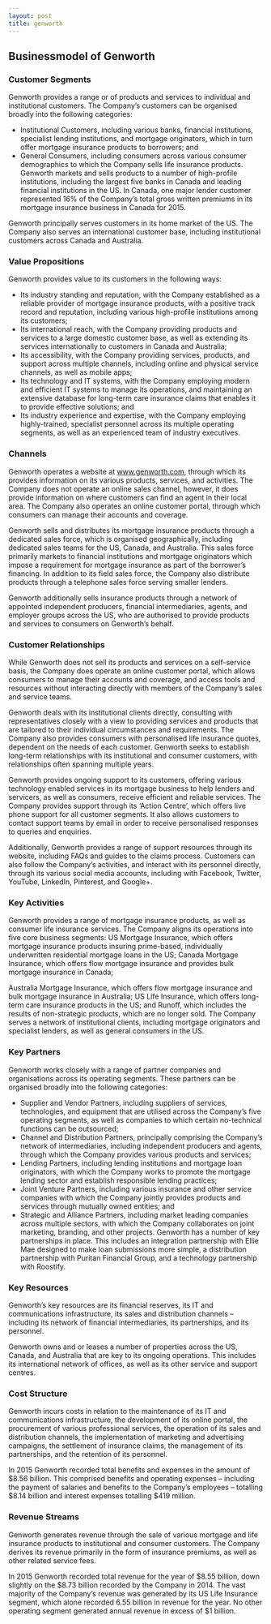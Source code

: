 ```yaml
---
layout: post
title: genworth
---
```


Businessmodel of Genworth
--------------------------

### Customer Segments

Genworth provides a range or of products and services to individual and institutional customers. The Company’s customers can be organised broadly into the following categories:

 * Institutional Customers, including various banks, financial institutions, specialist lending institutions, and mortgage originators, which in turn offer mortgage insurance products to borrowers; and
* General Consumers, including consumers across various consumer demographics to which the Company sells life insurance products.
 Genworth markets and sells products to a number of high-profile institutions, including the largest five banks in Canada and leading financial institutions in the US. In Canada, one major lender customer represented 16% of the Company’s total gross written premiums in its mortgage insurance business in Canada for 2015.

Genworth principally serves customers in its home market of the US. The Company also serves an international customer base, including institutional customers across Canada and Australia.

### Value Propositions

Genworth provides value to its customers in the following ways:

 * Its industry standing and reputation, with the Company established as a reliable provider of mortgage insurance products, with a positive track record and reputation, including various high-profile institutions among its customers;
* Its international reach, with the Company providing products and services to a large domestic customer base, as well as extending its services internationally to customers in Canada and Australia;
* Its accessibility, with the Company providing services, products, and support across multiple channels, including online and physical service channels, as well as mobile apps;
* Its technology and IT systems, with the Company employing modern and efficient IT systems to manage its operations, and maintaining an extensive database for long-term care insurance claims that enables it to provide effective solutions; and
* Its industry experience and expertise, with the Company employing highly-trained, specialist personnel across its multiple operating segments, as well as an experienced team of industry executives.
 ### Channels

Genworth operates a website at www.genworth.com, through which its provides information on its various products, services, and activities. The Company does not operate an online sales channel, however, it does provide information on where customers can find an agent in their local area. The Company also operates an online customer portal, through which consumers can manage their accounts and coverage.

Genworth sells and distributes its mortgage insurance products through a dedicated sales force, which is organised geographically, including dedicated sales teams for the US, Canada, and Australia. This sales force primarily markets to financial institutions and mortgage originators which impose a requirement for mortgage insurance as part of the borrower’s financing. In addition to its field sales force, the Company also distribute products through a telephone sales force serving smaller lenders.

Genworth additionally sells insurance products through a network of appointed independent producers, financial intermediaries, agents, and employer groups across the US, who are authorised to provide products and services to consumers on Genworth’s behalf.

### Customer Relationships

While Genworth does not sell its products and services on a self-service basis, the Company does operate an online customer portal, which allows consumers to manage their accounts and coverage, and access tools and resources without interacting directly with members of the Company’s sales and service teams.

Genworth deals with its institutional clients directly, consulting with representatives closely with a view to providing services and products that are tailored to their individual circumstances and requirements. The Company also provides consumers with personalised life insurance quotes, dependent on the needs of each customer. Genworth seeks to establish long-term relationships with its institutional and consumer customers, with relationships often spanning multiple years.

Genworth provides ongoing support to its customers, offering various technology enabled services in its mortgage business to help lenders and servicers, as well as consumers, receive efficient and reliable services. The Company provides support through its ‘Action Centre’, which offers live phone support for all customer segments. It also allows customers to contact support teams by email in order to receive personalised responses to queries and enquiries.

Additionally, Genworth provides a range of support resources through its website, including FAQs and guides to the claims process. Customers can also follow the Company’s activities, and interact with its personnel directly, through its various social media accounts, including with Facebook, Twitter, YouTube, LinkedIn, Pinterest, and Google+.

### Key Activities

Genworth provides a range of mortgage insurance products, as well as consumer life insurance services. The Company aligns its operations into five core business segments: US Mortgage Insurance, which offers mortgage insurance products insuring prime-based, individually underwritten residential mortgage loans in the US; Canada Mortgage Insurance, which offers flow mortgage insurance and provides bulk mortgage insurance in Canada;

Australia Mortgage Insurance, which offers flow mortgage insurance and bulk mortgage insurance in Australia; US Life Insurance, which offers long-term care insurance products in the US; and Runoff, which includes the results of non-strategic products, which are no longer sold. The Company serves a network of institutional clients, including mortgage originators and specialist lenders, as well as general consumers in the US.

### Key Partners

Genworth works closely with a range of partner companies and organisations across its operating segments. These partners can be organised broadly into the following categories:

 * Supplier and Vendor Partners, including suppliers of services, technologies, and equipment that are utilised across the Company’s five operating segments, as well as companies to which certain no-technical functions can be outsourced;
* Channel and Distribution Partners, principally comprising the Company’s network of intermediaries, including independent producers and agents, through which the Company provides various products and services;
* Lending Partners, including lending institutions and mortgage loan originators, with which the Company works to promote the mortgage lending sector and establish responsible lending practices;
* Joint Venture Partners, including various insurance and other service companies with which the Company jointly provides products and services through mutually owned entities; and
* Strategic and Alliance Partners, including market leading companies across multiple sectors, with which the Company collaborates on joint marketing, branding, and other projects.
 Genworth has a number of key partnerships in place. This includes an integration partnership with Ellie Mae designed to make loan submissions more simple, a distribution partnership with Puritan Financial Group, and a technology partnership with Roostify.

### Key Resources

Genworth’s key resources are its financial reserves, its IT and communications infrastructure, its sales and distribution channels – including its network of financial intermediaries, its partnerships, and its personnel.

Genworth owns and or leases a number of properties across the US, Canada, and Australia that are key to its ongoing operations. This includes its international network of offices, as well as its other service and support centres.

### Cost Structure

Genworth incurs costs in relation to the maintenance of its IT and communications infrastructure, the development of its online portal, the procurement of various professional services, the operation of its sales and distribution channels, the implementation of marketing and advertising campaigns, the settlement of insurance claims, the management of its partnerships, and the retention of its personnel.

In 2015 Genworth recorded total benefits and expenses in the amount of $8.56 billion. This comprised benefits and operating expenses – including the payment of salaries and benefits to the Company’s employees – totalling $8.14 billion and interest expenses totalling $419 million.

### Revenue Streams

Genworth generates revenue through the sale of various mortgage and life insurance products to institutional and consumer customers. The Company derives its revenue primarily in the form of insurance premiums, as well as other related service fees.

In 2015 Genworth recorded total revenue for the year of $8.55 billion, down slightly on the $8.73 billion recorded by the Company in 2014. The vast majority of the Company’s revenue was generated by its US Life Insurance segment, which alone recorded 6.55 billion in revenue for the year. No other operating segment generated annual revenue in excess of $1 billion.
